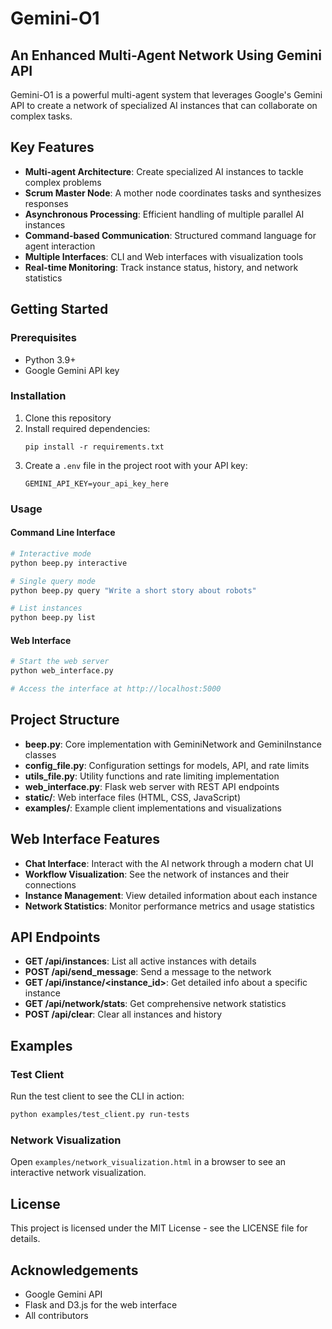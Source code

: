 # Gemini-O1

## An Enhanced Multi-Agent Network Using Gemini API

Gemini-O1 is a powerful multi-agent system that leverages Google's Gemini API to create a network of specialized AI instances that can collaborate on complex tasks.

## Key Features

- **Multi-agent Architecture**: Create specialized AI instances to tackle complex problems
- **Scrum Master Node**: A mother node coordinates tasks and synthesizes responses
- **Asynchronous Processing**: Efficient handling of multiple parallel AI instances
- **Command-based Communication**: Structured command language for agent interaction
- **Multiple Interfaces**: CLI and Web interfaces with visualization tools
- **Real-time Monitoring**: Track instance status, history, and network statistics

## Getting Started

### Prerequisites

- Python 3.9+
- Google Gemini API key

### Installation

1. Clone this repository
2. Install required dependencies:
   ```
   pip install -r requirements.txt
   ```
3. Create a `.env` file in the project root with your API key:
   ```
   GEMINI_API_KEY=your_api_key_here
   ```

### Usage

#### Command Line Interface

```bash
# Interactive mode
python beep.py interactive

# Single query mode
python beep.py query "Write a short story about robots"

# List instances
python beep.py list
```

#### Web Interface

```bash
# Start the web server
python web_interface.py

# Access the interface at http://localhost:5000
```

## Project Structure

- **beep.py**: Core implementation with GeminiNetwork and GeminiInstance classes
- **config_file.py**: Configuration settings for models, API, and rate limits
- **utils_file.py**: Utility functions and rate limiting implementation
- **web_interface.py**: Flask web server with REST API endpoints
- **static/**: Web interface files (HTML, CSS, JavaScript)
- **examples/**: Example client implementations and visualizations

## Web Interface Features

- **Chat Interface**: Interact with the AI network through a modern chat UI
- **Workflow Visualization**: See the network of instances and their connections
- **Instance Management**: View detailed information about each instance
- **Network Statistics**: Monitor performance metrics and usage statistics

## API Endpoints

- **GET /api/instances**: List all active instances with details
- **POST /api/send_message**: Send a message to the network
- **GET /api/instance/<instance_id>**: Get detailed info about a specific instance
- **GET /api/network/stats**: Get comprehensive network statistics
- **POST /api/clear**: Clear all instances and history

## Examples

### Test Client

Run the test client to see the CLI in action:

```bash
python examples/test_client.py run-tests
```

### Network Visualization

Open `examples/network_visualization.html` in a browser to see an interactive network visualization.

## License

This project is licensed under the MIT License - see the LICENSE file for details.

## Acknowledgements

- Google Gemini API
- Flask and D3.js for the web interface
- All contributors